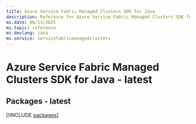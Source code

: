 ```yaml
---
title: Azure Service Fabric Managed Clusters SDK for Java
description: Reference for Azure Service Fabric Managed Clusters SDK for Java
ms.date: 06/13/2025
ms.topic: reference
ms.devlang: java
ms.service: servicefabricmanagedclusters
---
```

# Azure Service Fabric Managed Clusters SDK for Java - latest
## Packages - latest
[!INCLUDE [packages](service-fabric-managed-clusters-index.md)]